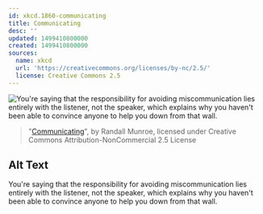 ```yaml
---
id: xkcd.1860-communicating
title: Communicating
desc: ''
updated: 1499410800000
created: 1499410800000
sources:
  name: xkcd
  url: 'https://creativecommons.org/licenses/by-nc/2.5/'
  license: Creative Commons 2.5
---
```

![You're saying that the responsibility for avoiding miscommunication lies entirely with the listener, not the speaker, which explains why you haven't been able to convince anyone to help you down from that wall.](https://imgs.xkcd.com/comics/communicating.png)
> "[Communicating](https://xkcd.com/1860/)", by Randall Munroe, licensed under Creative Commons Attribution-NonCommercial 2.5 License

## Alt Text
You're saying that the responsibility for avoiding miscommunication lies entirely with the listener, not the speaker, which explains why you haven't been able to convince anyone to help you down from that wall.
